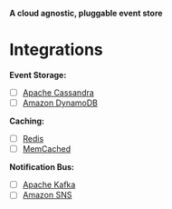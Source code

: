 **A cloud agnostic, pluggable event store**

# Integrations

**Event Storage:**
- [ ] [Apache Cassandra](https://cassandra.apache.org/_/index.html)
- [ ] [Amazon DynamoDB](https://aws.amazon.com/dynamodb/)

**Caching:**
- [ ] [Redis](https://redis.io/)
- [ ] [MemCached](https://memcached.org/)

**Notification Bus:**
- [ ] [Apache Kafka](https://kafka.apache.org/)
- [ ] [Amazon SNS](https://aws.amazon.com/sns/)
